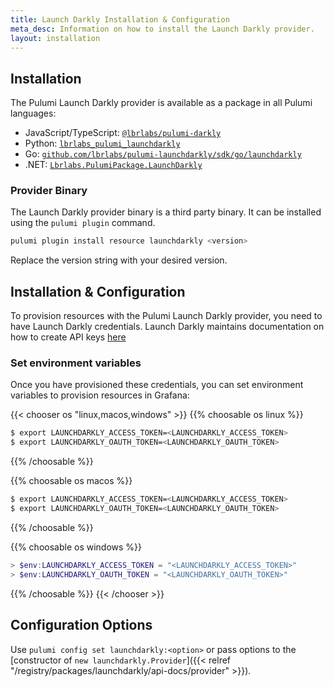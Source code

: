 ```yaml
---
title: Launch Darkly Installation & Configuration
meta_desc: Information on how to install the Launch Darkly provider.
layout: installation
---
```


## Installation

The Pulumi Launch Darkly provider is available as a package in all Pulumi languages:

* JavaScript/TypeScript: [`@lbrlabs/pulumi-darkly`](https://www.npmjs.com/package/@lbrlabs/pulumi-launchdarkly)
* Python: [`lbrlabs_pulumi_launchdarkly`](https://pypi.org/project/lbrlabs-pulumi-launchdarkly/)
* Go: [`github.com/lbrlabs/pulumi-launchdarkly/sdk/go/launchdarkly`](https://pkg.go.dev/github.com/lbrlabs/pulumi-launchdarkly/sdk)
* .NET: [`Lbrlabs.PulumiPackage.LaunchDarkly`](https://www.nuget.org/packages/Lbrlabs.PulumiPackage.LaunchDarkly)

### Provider Binary

The Launch Darkly provider binary is a third party binary. It can be installed using the `pulumi plugin` command.

```bash
pulumi plugin install resource launchdarkly <version>
```

Replace the version string with your desired version.

## Installation & Configuration

To provision resources with the Pulumi Launch Darkly provider, you need to have Launch Darkly credentials. Launch Darkly maintains documentation on how to create API keys [here](https://docs.launchdarkly.com/home/account-security/api-access-tokens)

### Set environment variables

Once you have provisioned these credentials, you can set environment variables to provision resources in Grafana:

{{< chooser os "linux,macos,windows" >}}
{{% choosable os linux %}}

```bash
$ export LAUNCHDARKLY_ACCESS_TOKEN=<LAUNCHDARKLY_ACCESS_TOKEN>
$ export LAUNCHDARKLY_OAUTH_TOKEN=<LAUNCHDARKLY_OAUTH_TOKEN>
```

{{% /choosable %}}

{{% choosable os macos %}}

```bash
$ export LAUNCHDARKLY_ACCESS_TOKEN=<LAUNCHDARKLY_ACCESS_TOKEN>
$ export LAUNCHDARKLY_OAUTH_TOKEN=<LAUNCHDARKLY_OAUTH_TOKEN>
```

{{% /choosable %}}

{{% choosable os windows %}}

```powershell
> $env:LAUNCHDARKLY_ACCESS_TOKEN = "<LAUNCHDARKLY_ACCESS_TOKEN>"
> $env:LAUNCHDARKLY_OAUTH_TOKEN = "<LAUNCHDARKLY_OAUTH_TOKEN>"
```

{{% /choosable %}}
{{< /chooser >}}

## Configuration Options

Use `pulumi config set launchdarkly:<option>` or pass options to the [constructor of `new launchdarkly.Provider`]({{< relref "/registry/packages/launchdarkly/api-docs/provider" >}}).
